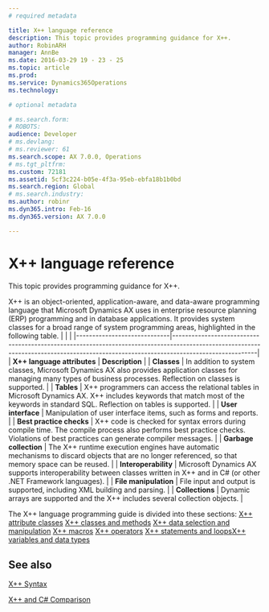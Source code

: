 ```yaml
---
# required metadata

title: X++ language reference
description: This topic provides programming guidance for X++.
author: RobinARH
manager: AnnBe
ms.date: 2016-03-29 19 - 23 - 25
ms.topic: article
ms.prod: 
ms.service: Dynamics365Operations
ms.technology: 

# optional metadata

# ms.search.form: 
# ROBOTS: 
audience: Developer
# ms.devlang: 
# ms.reviewer: 61
ms.search.scope: AX 7.0.0, Operations
# ms.tgt_pltfrm: 
ms.custom: 72181
ms.assetid: 5cf3c224-b05e-4f3a-95eb-ebfa18b1b0bd
ms.search.region: Global
# ms.search.industry: 
ms.author: robinr
ms.dyn365.intro: Feb-16
ms.dyn365.version: AX 7.0.0

---
```


# X++ language reference

This topic provides programming guidance for X++.

X++ is an object-oriented, application-aware, and data-aware programming language that Microsoft Dynamics AX uses in enterprise resource planning (ERP) programming and in database applications. It provides system classes for a broad range of system programming areas, highlighted in the following table.
|                             |                                                                                                                                                                                      |
|-----------------------------|--------------------------------------------------------------------------------------------------------------------------------------------------------------------------------------|
| **X++ language attributes** | **Description**                                                                                                                                                                      |
| **Classes**                 | In addition to system classes, Microsoft Dynamics AX also provides application classes for managing many types of business processes. Reflection on classes is supported.            |
| **Tables**                  | X++ programmers can access the relational tables in Microsoft Dynamics AX. X++ includes keywords that match most of the keywords in standard SQL. Reflection on tables is supported. |
| **User interface**          | Manipulation of user interface items, such as forms and reports.                                                                                                                     |
| **Best practice checks**    | X++ code is checked for syntax errors during compile time. The compile process also performs best practice checks. Violations of best practices can generate compiler messages.      |
| **Garbage collection**      | The X++ runtime execution engines have automatic mechanisms to discard objects that are no longer referenced, so that memory space can be reused.                                    |
| **Interoperability**        | Microsoft Dynamics AX supports interoperability between classes written in X++ and in C\# (or other .NET Framework languages).                                                       |
| **File manipulation**       | File input and output is supported, including XML building and parsing.                                                                                                              |
| **Collections**             | Dynamic arrays are supported and the X++ includes several collection objects.                                                                                                        |

The X++ language programming guide is divided into these sections: [X++ attribute classes](xpp-attribute-classes.md) [X++ classes and methods](xpp-classes-methods.md) [X++ data selection and manipulation](xpp-data-query.md) [X++ macros](macros-xpp.md) [X++ operators](xpp-operators.md) [X++ statements and loops](xpp-statements-loops.md)[X++ variables and data types](xpp-variables-data-types.md)

See also
--------

[X++ Syntax](xpp-syntax.md)

[X++ and C# Comparison](xpp-cs-comparison.md)

